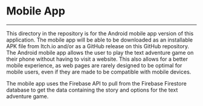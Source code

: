 # Mobile App

----
This directory in the repository is for the Android mobile app version of this application.
The mobile app will be able to be downloaded as an installable APK file from Itch.io and/or as a
GitHub release on this GitHub repository. The Android mobile app allows the user to play the text
adventure game on their phone without having to visit a website. This also allows for a better
mobile experience, as web pages are rarely designed to be optimal for mobile users, even if they
are made to be compatible with mobile devices. 

The mobile app uses the Firebase API to pull from the Firebase Firestore database to get the data
containing the story and options for the text adventure game.
